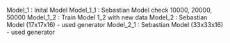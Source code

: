Model_1    : Inital Model 
Model_1_1  : Sebastian Model check 10000, 20000, 50000
Model_1_2  : Train Model 1_2 with new data
Model_2    : Sebastian Model (17x17x16) - used generator
Model_2_1  : Sebastian Model (33x33x16) - used generator
